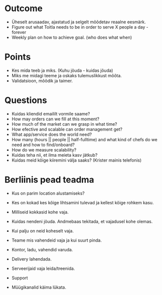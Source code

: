 # Outcome

* Üheselt arusaadav, ajastatud ja selgelt mõõdetav reaalne eesmärk.
* Figure out what Toitla needs to be in order to serve X people a day - forever
* Weekly plan on how to achieve goal. (who does what when)

# Points

* Kes mida teeb ja miks.  (Kuhu jõuda - kuidas jõuda)
* Miks me midagi teeme ja oskaks tulemuslikkust mõõta.
* Validatsioon, mõõdik ja taimer.

# Questions

* Kuidas kliendid emaililt vormile saame?
* How may orders can we fill at this moment?
* How much of the market can we grasp in what time?
* How efective and scalable can order management get?
* What app/service does the world need?
* How many (hours || people || half-fulltime) and what kind of chefs do we need and how to find/onboard?
* How do we measure scalability?
* Kuidas teha nii, et ilma meieta kasv jätkub?
* Kuidas meid kõige kiiremini välja saaks? (Krister mainis telefonis)

# Berliinis pead teadma

* Kus on parim location alustamiseks?
* Kes on kokad kes kõige lihtsamini tulevad ja kellest kõige rohkem kasu.
* Milliseid kokkasid kohe vaja.
* Kuidas nendeni jõuda. Andmebaas tekitada, et vajadusel kohe olemas.
* Kui palju on neid koheselt vaja.

* Teame mis vahendeid vaja ja kui suurt pinda.
* Kontor, ladu, vahendid varuda.

* Delivery lahendada.
* Serveerijaid vaja leida/treenida.
* Support

* Müügikanalid käima lükata.
